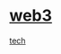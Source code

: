 # [web3](https://github.com/zerone0x/tmpbackup/issues/28)

[tech](https://www.preethikasireddy.com/post/the-architecture-of-a-web-3-0-application)